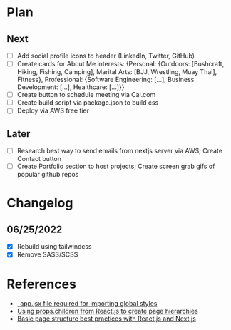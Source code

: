 # Plan
## Next
+ [ ] Add social profile icons to header (LinkedIn, Twitter, GitHub)  
+ [ ] Create cards for About Me interests: {Personal: {Outdoors: [Bushcraft, Hiking, Fishing, Camping], Marital Arts: [BJJ, Wrestling, Muay Thai], Fitness}, Professional: {Software Engineering: [...], Business Development: [...], Healthcare: [...]}}  
+ [ ] Create button to schedule meeting via Cal.com  
+ [ ] Create build script via package.json to build css    
+ [ ] Deploy via AWS free tier  
## Later
+ [ ] Research best way to send emails from nextjs server via AWS; Create Contact button  
+ [ ] Create Portfolio section to host projects; Create screen grab gifs of popular github repos  
# Changelog
## 06/25/2022  
+ [x] Rebuild using tailwindcss  
+ [x] Remove SASS/SCSS  
# References
+ [_app.jsx file required for importing global styles](https://nextjs.org/learn/basics/assets-metadata-css/global-styles)
+ [Using props.children from React.js to create page hierarchies](https://codeburst.io/a-complete-guide-to-props-children-in-react-c315fab74e7c)
+ [Basic page structure best practices with React.js and Next.js](https://reacttricks.com/learn-react-by-building-websites-with-next/)